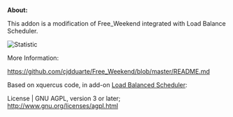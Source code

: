 <b>About:</b>

This addon is a modification of Free_Weekend integrated with Load Balance Scheduler.

<img src="https://i.ibb.co/c60sYf3/statistic.jpg" alt="Statistic">

More Information:

https://github.com/cjdduarte/Free_Weekend/blob/master/README.md

Based on xquercus code, in add-on <a href="https://github.com/xquercus/load-balanced-scheduler">Load Balanced Scheduler</a>:

License | GNU AGPL, version 3 or later; http://www.gnu.org/licenses/agpl.html